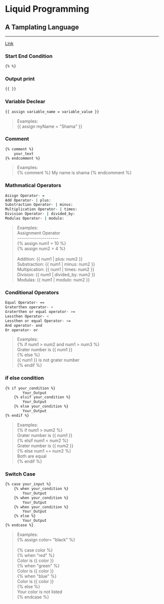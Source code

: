 # Liquid Programming

## A Tamplating Language

<hr>

[Link](URL)

### **Start End Condition**

```bash
{% %}
```

### **Output print**

```bash
{{ }}
```

### **Variable Declear**

```bash
{{ assign variable_name = variable_value }}
```

> Examples:
> <br> {{ assign myName = "Shama" }}

### **Comment**

```bash
{% comment %}
    your_text
{% endcomment %}
```

> Examples:
> <br> {% comment %}
> My name is shama
> {% endcomment %}

### **Mathmatical Operators**

```bash
Asisgn Operator- =
Add Operator- | plus:
Substraction Operator- | minus:
Multiplication Operator- | times:
Division Operator- | divided_by:
Modulas Operator- | modulo:
```

> Examples:
> <br> Assignment Operator
> <br> ---------------------
> <br> {%  assign num1 = 10 %} <br> {%  assign num2 = 4 %} <br><br> Addition: {{ num1 | plus: num2 }}<br> Substraction: {{ num1 | minus: num2 }}<br> Multipication: {{ num1 | times: num2 }}<br> Division: {{ num1 | divided_by: num2 }}<br> Modulas: {{ num1 | modulo: num2 }}<br>

### **Conditional Operators**

```bash
Equal Operator- ==
Graterthen operator- >
Graterthen or equal operator- >=
Lessthen Operator- <
Lessthen or equal Operator- <=
And operator- and
Or operator- or

```

> Examples:
> <br> {% if num1 > num2 and num1 > num3 %} <br> Grater number is {{ num1 }} <br> {% else %} <br> {{ num1 }} is not grater number <br> {% endif %} <br>

### **if else condition**

```bash
{% if your_condition %}
        Your_Output
    {% elsif your_condition %}
        Your_Output
    {% else your_condition %}
        Your_Output
{% endif %}
```

> Examples:
> <br> {% if num1 > num2 %} <br> Grater number is {{ num1 }} <br>{% elsif num1 < num2  %} <br>Grater number is {{ num2 }} <br> {% else num1 == num2 %} <br> Both are equal <br> {% endif %} <br>

### **Switch Case**

```bash
{% case your_input %}
    {% when your_condition %}
        Your_Output
    {% when your_condition %}
        Your_Output
    {% when your_condition %}
        Your_Output
    {% else %}
        Your_Output
{% endcase %}
```

> Examples:
> <br>{% assign color= "black" %}<br><br> {% case color %} <br> {% when "red" %} <br> Color is {{ color }} <br> {% when "green" %} <br> Color is {{ color }} <br> {% when "blue" %} <br> Color is {{ color }} <br> {% else %} <br> Your color is not listed <br> {% endcase %}
